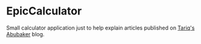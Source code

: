 # EpicCalculator
Small calculator application just to help explain articles published on <a href="https://tariqabubaker.wordpress.com/" target="_blank">Tariq's Abubaker</a> blog.
